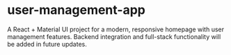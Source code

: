 # user-management-app
A React + Material UI project for a modern, responsive homepage with user management features. Backend integration and full-stack functionality will be added in future updates.
